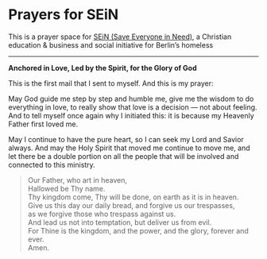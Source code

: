 # Prayers for SEiN
This is a prayer space for [SEiN (Save Everyone in Need)](https://www.sein-live.com/), a Christian education & business and social initiative for Berlin’s homeless

---

**Anchored in Love, Led by the Spirit, for the Glory of God**

This is the first mail that I sent to myself. And this is my prayer:

May God guide me step by step and humble me, give me the wisdom to do everything in love, to really show that love is a decision — not about feeling. And to tell myself once again why I initiated this: it is because my Heavenly Father first loved me.

May I continue to have the pure heart, so I can seek my Lord and Savior always. And may the Holy Spirit that moved me continue to move me, and let there be a double portion on all the people that will be involved and connected to this ministry.

>Our Father, who art in heaven,<br>
>Hallowed be Thy name.<br>
>Thy kingdom come, Thy will be done, on earth as it is in heaven.<br>
>Give us this day our daily bread, and forgive us our trespasses,<br>
>as we forgive those who trespass against us.<br>
>And lead us not into temptation, but deliver us from evil.<br>
>For Thine is the kingdom, and the power, and the glory, forever and ever.<br>
>Amen.